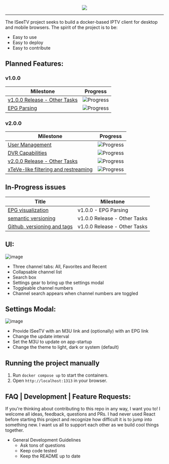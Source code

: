 <p align="center"><img src=https://github.com/user-attachments/assets/16ca67e4-b7ec-430b-82c5-65042506797d/></p>

<hr></hr>

The ISeeTV project seeks to build a docker-based IPTV client for desktop and mobile browsers. The spirit of the project is to be:
- Easy to use
- Easy to deploy
- Easy to contribute

## Planned Features:
<!-- START MILESTONES -->
### v1.0.0
| Milestone | Progress |
|-----------|----------|
| [v1.0.0 Release - Other Tasks](https://github.com/Jacob-Lasky/ISeeTV/milestone/1) | ![Progress](https://img.shields.io/github/milestones/progress-percent/Jacob-Lasky/ISeeTV/1?label=) |
| [EPG Parsing](https://github.com/Jacob-Lasky/ISeeTV/milestone/6) | ![Progress](https://img.shields.io/github/milestones/progress-percent/Jacob-Lasky/ISeeTV/6?label=) |

### v2.0.0
| Milestone | Progress |
|-----------|----------|
| [User Management](https://github.com/Jacob-Lasky/ISeeTV/milestone/2) | ![Progress](https://img.shields.io/github/milestones/progress-percent/Jacob-Lasky/ISeeTV/2?label=) |
| [DVR Capabilities](https://github.com/Jacob-Lasky/ISeeTV/milestone/3) | ![Progress](https://img.shields.io/github/milestones/progress-percent/Jacob-Lasky/ISeeTV/3?label=) |
| [v2.0.0 Release - Other Tasks](https://github.com/Jacob-Lasky/ISeeTV/milestone/4) | ![Progress](https://img.shields.io/github/milestones/progress-percent/Jacob-Lasky/ISeeTV/4?label=) |
| [xTeVe-like filtering and restreaming](https://github.com/Jacob-Lasky/ISeeTV/milestone/5) | ![Progress](https://img.shields.io/github/milestones/progress-percent/Jacob-Lasky/ISeeTV/5?label=) |

<!-- END MILESTONES -->

## In-Progress issues
<!-- START TICKETS -->
| Title | Milestone |
|-------|-----------|
| [EPG visualization](https://github.com/Jacob-Lasky/ISeeTV/issues/52) | v1.0.0 - EPG Parsing |
| [semantic versioning](https://github.com/Jacob-Lasky/ISeeTV/issues/66) | v1.0.0 Release - Other Tasks |
| [Github, versioning and tags](https://github.com/Jacob-Lasky/ISeeTV/issues/17) | v1.0.0 Release - Other Tasks |
<!-- END TICKETS -->

## UI:
![image](https://github.com/user-attachments/assets/30fffa09-fbca-45a5-a6ef-4c3c6ff2907b)
- Three channel tabs: All, Favorites and Recent
- Collapsable channel list
- Search box
- Settings gear to bring up the settings modal
- Toggleable channel numbers
-   Channel search appears when channel numbers are toggled

## Settings Modal:
![image](https://github.com/user-attachments/assets/56c695d2-434d-4109-9be3-8f4717bb367f)
- Provide ISeeTV with an M3U link and (optionally) with an EPG link
- Change the update interval
- Set the M3U to update on app-startup
- Change the theme to light, dark or system (default)

## Running the project manually

1. Run `docker compose up` to start the containers.
2. Open `http://localhost:1313` in your browser.

## FAQ | Development | Feature Requests:
If you're thinking about contributing to this repo in any way, I want you to! I welcome all ideas, feedback, questions and PRs. I had never used React before starting this project and recognize how difficult it is to jump into something new. I want us all to support each other as we build cool things together.
- General Development Guidelines
  - Ask tons of questions
  - Keep code tested
  - Keep the README up to date
